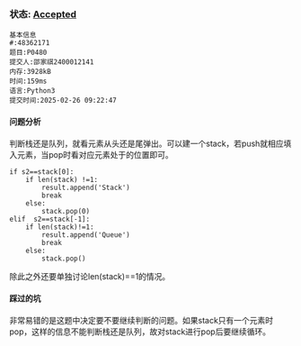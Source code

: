 ### 状态: [Accepted](http://dsbpython.openjudge.cn/dspythonbook/solution/48362171/)

```
基本信息
#:48362171
题目:P0480
提交人:邵家祺2400012141
内存:3928kB
时间:159ms
语言:Python3
提交时间:2025-02-26 09:22:47
```

#### 问题分析

判断栈还是队列，就看元素从头还是尾弹出。可以建一个stack，若push就相应填入元素，当pop时看对应元素处于的位置即可。

```
if s2==stack[0]:
    if len(stack) !=1:
        result.append('Stack')
        break
    else:
        stack.pop(0)
elif  s2==stack[-1]:
    if len(stack)!=1:
        result.append('Queue')
        break
    else:
        stack.pop()
```

除此之外还要单独讨论len(stack)==1的情况。

#### 踩过的坑

非常易错的是这题中决定要不要继续判断的问题。如果stack只有一个元素时pop，这样的信息不能判断栈还是队列，故对stack进行pop后要继续循环。
